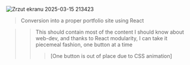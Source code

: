 ![Zrzut ekranu 2025-03-15 213423](https://github.com/user-attachments/assets/6aa34fc3-e3cc-44c4-aedd-4b4608359772)

>Conversion into a proper portfolio site using React 

>>This should contain most of the content I should know about web-dev, and thanks to React modularity, I can take it piecemeal fashion, one button at a time
>>
>>>[One button is out of place due to CSS animation] 
